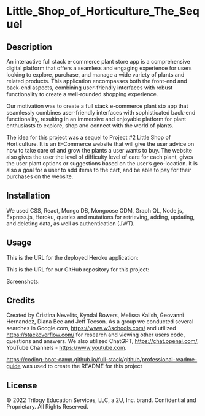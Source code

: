# Little_Shop_of_Horticulture_The_Sequel

## Description
An interactive full stack e-commerce plant store app is a comprehensive digital platform that offers a seamless and engaging experience for users looking to explore, purchase, and manage a wide variety of plants and related products. This application encompasses both the front-end and back-end aspects, combining user-friendly interfaces with robust functionality to create a well-rounded shopping experience. 

Our motivation was to create a full stack e-commerce plant sto app that seamlessly combines user-friendly interfaces with sophisticated back-end functionality, resulting in an immersive and enjoyable platform for plant enthusiasts to explore, shop and connect with the world of plants. 

The idea for this project was a sequel to Project #2 Little Shop of Horticulture. It is an E-Commerce website that will give the user advice on how to take care of and grow the plants a user wants to buy. The website also gives the user the level of difficulty level of care for each plant, gives the user plant options or suggestions based on the user’s geo-location. It is also a goal for a user to add items to the cart, and be able to pay for their purchases on the website. 


## Installation

We used CSS, React, Mongo DB, Mongoose ODM, Graph QL, Node.js, Express.js, Heroku, queries and mutations for retrieving, adding, updating, and deleting data, as well as authentication (JWT).

## Usage

This is the URL for the deployed Heroku application: 

This is the URL for our GitHub repository for this project:

Screenshots:


## Credits

Created by Cristina Nevelits, Kyndal Bowers, Melissa Kalish, Geovanni Hernandez, Diana Bee and Jeff Tecson. As a group we conducted several searches in Google.com, https://www.w3schools.com/ and utilized https://stackoverflow.com/ for research and viewing other users code, questions and answers. We also utilized ChatGPT, https://chat.openai.com/, YouTube Channels - https://www.youtube.com. 

https://coding-boot-camp.github.io/full-stack/github/professional-readme-guide was used to create the README for this project

## License

© 2022 Trilogy Education Services, LLC, a 2U, Inc. brand. Confidential and Proprietary. All Rights Reserved.
